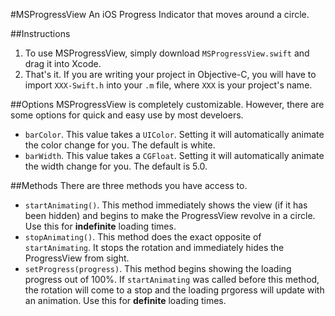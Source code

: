 #MSProgressView
An iOS Progress Indicator that moves around a circle.

##Instructions
1. To use MSProgressView, simply download `MSProgressView.swift` and drag it into Xcode.
2. That's it.  If you are writing your project in Objective-C, you will have to import `XXX-Swift.h` into your `.m` file, where `XXX` is your project's name.

##Options
MSProgressView is completely customizable.  However, there are some options for quick and easy use by most develoers.

* `barColor`.  This value takes a `UIColor`.  Setting it will automatically animate the color change for you.  The default is white.
* `barWidth`.  This value takes a `CGFloat`.  Setting it will automatically animate the width change for you.  The default is 5.0.

##Methods
There are three methods you have access to.

* `startAnimating()`.  This method immediately shows the view (if it has been hidden) and begins to make the ProgressView revolve in a circle.  Use this for **indefinite** loading times.
* `stopAnimating()`.  This method does the exact opposite of `startAnimating`.  It stops the rotation and immediately hides the ProgressView from sight.
* `setProgress(progress)`.  This method begins showing the loading progress out of 100%.  If `startAnimating` was called before this method, the rotation will come to a stop and the loading prgoress will update with an animation.  Use this for **definite** loading times.